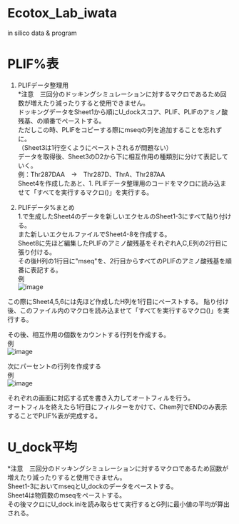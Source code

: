 # Ecotox_Lab_iwata
 in silico data & program

# PLIF%表
1. PLIFデータ整理用<br>
*注意　三回分のドッキングシミュレーションに対するマクロであるため回数が増えたり減ったりすると使用できません。<br>
ドッキングデータをSheet1から順にU_dockスコア、PLIF、PLIFのアミノ酸残基、の順番でペーストする。<br>
ただしこの時、PLIFをコピーする際にmseqの列を追加することを忘れずに。<br>
（Sheet3は1行空くようにペーストされるが問題ない）<br>
データを取得後、Sheet3のD2から下に相互作用の種類別に分けて表記していく。<br>
例：Thr287DAA　→　Thr287D、ThrA、Thr287AA<br>
Sheet4を作成したあと、1. PLIFデータ整理用のコードをマクロに読み込ませて「すべてを実行するマクロ()」を実行する。<br>

3. PLIFデータ%まとめ<br>
1.で生成したSheet4のデータを新しいエクセルのSheet1-3にすべて貼り付ける。<br>
また新しいエクセルファイルでSheet4-8を作成する。<br>
Sheet8に先ほど編集したPLIFのアミノ酸残基をそれぞれA,C,E列の2行目に張り付ける。<br>
その後H列の1行目に"mseq"を、2行目からすべてのPLIFのアミノ酸残基を順番に表記する。<br>
例<br>
![image](https://github.com/yanakaru2020/Ecotox_Lab_iwata/assets/135199782/a677c137-6aca-446a-a887-4fe77fe483d8)

この際にSheet4,5,6には先ほど作成したH列を1行目にペーストする。
貼り付け後、このファイル内のマクロを読み込ませて「すべてを実行するマクロ()」を実行する。<br>

その後、相互作用の個数をカウントする行列を作成する。<br>
例<br>
![image](https://github.com/user-attachments/assets/bbed8522-a5ac-46fc-a2ef-41c10c300bab)

次にパーセントの行列を作成する<br>
例<br>
![image](https://github.com/user-attachments/assets/c183f4c7-f03f-4575-a53c-1ab369401f5e)

それぞれの画面に対応する式を書き入力してオートフィルを行う。<br>
オートフィルを終えたら1行目にフィルターをかけて、Chem列でENDのみ表示することでPLIF%表が完成する。<br>

# U_dock平均
*注意　三回分のドッキングシミュレーションに対するマクロであるため回数が増えたり減ったりすると使用できません。<br>
Sheet1-3においてmseqとU_dockのデータをペーストする。<br>
Sheet4は物質数のmseqをペーストする。<br>
その後マクロにU_dock.iniを読み取らせて実行するとG列に最小値の平均が算出される。<br>
